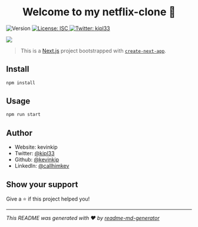 <h1 align="center">Welcome to my netflix-clone 👋</h1>
<p>
  <img alt="Version" src="https://img.shields.io/badge/version-0.1.0-blue.svg?cacheSeconds=2592000" />
  <a href="#" target="_blank">
    <img alt="License: ISC" src="https://img.shields.io/badge/License-ISC-yellow.svg" />
  </a>
  <a href="https://twitter.com/kipl33" target="_blank">
    <img alt="Twitter: kipl33" src="https://img.shields.io/twitter/follow/kipl33.svg?style=social" />
  </a>
</p>

![](https://github.com/kevinkip/netflix-clone/blob/master/public/images/Netflix-Clone.gif)

> This is a [Next.js](https://nextjs.org/) project bootstrapped with [`create-next-app`](https://github.com/vercel/next.js/tree/canary/packages/create-next-app).

## Install

```sh
npm install
```

## Usage

```sh
npm run start
```

## Author

* Website: kevinkip
* Twitter: [@kipl33](https://twitter.com/kipl33)
* Github: [@kevinkip](https://github.com/kevinkip)
* LinkedIn: [@callhimkev](https://linkedin.com/in/callhimkev)

## Show your support

Give a ⭐️ if this project helped you!

***
_This README was generated with ❤️ by [readme-md-generator](https://github.com/kefranabg/readme-md-generator)_
